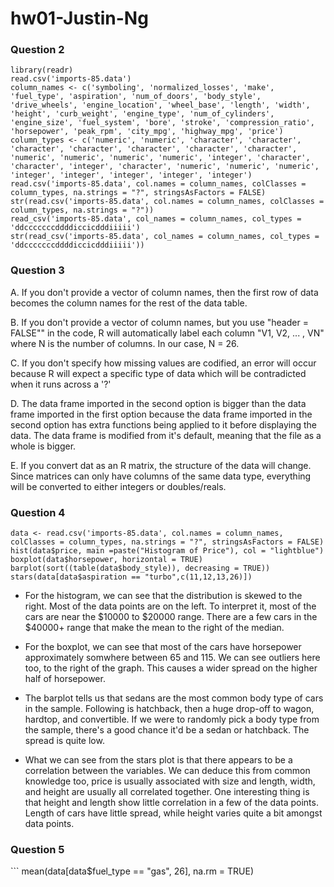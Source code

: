 hw01-Justin-Ng
================

### Question 2

    library(readr)
    read.csv('imports-85.data')
    column_names <- c('symboling', 'normalized_losses', 'make', 'fuel_type', 'aspiration', 'num_of_doors', 'body_style', 'drive_wheels', 'engine_location', 'wheel_base', 'length', 'width', 'height', 'curb_weight', 'engine_type', 'num_of_cylinders', 'engine_size', 'fuel_system', 'bore', 'stroke', 'compression_ratio', 'horsepower', 'peak_rpm', 'city_mpg', 'highway_mpg', 'price')
    column_types <- c('numeric', 'numeric', 'character', 'character', 'character', 'character', 'character', 'character', 'character', 'numeric', 'numeric', 'numeric', 'numeric', 'integer', 'character', 'character', 'integer', 'character', 'numeric', 'numeric', 'numeric', 'integer', 'integer', 'integer', 'integer', 'integer')
    read.csv('imports-85.data', col.names = column_names, colClasses = column_types, na.strings = "?", stringsAsFactors = FALSE)
    str(read.csv('imports-85.data', col.names = column_names, colClasses = column_types, na.strings = "?"))
    read_csv('imports-85.data', col_names = column_names, col_types = 'ddcccccccddddiccicdddiiiii')
    str(read_csv('imports-85.data', col_names = column_names, col_types = 'ddcccccccddddiccicdddiiiii'))

### Question 3

A. If you don't provide a vector of column names, then the first row of data becomes the column names for the rest of the data table.

B. If you don't provide a vector of column names, but you use "header = FALSE"" in the code, R will automatically label each column "V1, V2, ... , VN" where N is the number of columns. In our case, N = 26.

C. If you don't specify how missing values are codified, an error will occur because R will expect a specific type of data which will be contradicted when it runs across a '?'

D. The data frame imported in the second option is bigger than the data frame imported in the first option because the data frame imported in the second option has extra functions being applied to it before displaying the data. The data frame is modified from it's default, meaning that the file as a whole is bigger.

E. If you convert dat as an R matrix, the structure of the data will change. Since matrices can only have columns of the same data type, everything will be converted to either integers or doubles/reals.

### Question 4

    data <- read.csv('imports-85.data', col.names = column_names, colClasses = column_types, na.strings = "?", stringsAsFactors = FALSE)
    hist(data$price, main =paste("Histogram of Price"), col = "lightblue")
    boxplot(data$horsepower, horizontal = TRUE)
    barplot(sort((table(data$body_style)), decreasing = TRUE))
    stars(data[data$aspiration == "turbo",c(11,12,13,26)])

-   For the histogram, we can see that the distribution is skewed to the right. Most of the data points are on the left. To interpret it, most of the cars are near the $10000 to $20000 range. There are a few cars in the $40000+ range that make the mean to the right of the median.

-   For the boxplot, we can see that most of the cars have horsepower approximately somwhere between 65 and 115. We can see outliers here too, to the right of the graph. This causes a wider spread on the higher half of horsepower.

-   The barplot tells us that sedans are the most common body type of cars in the sample. Following is hatchback, then a huge drop-off to wagon, hardtop, and convertible. If we were to randomly pick a body type from the sample, there's a good chance it'd be a sedan or hatchback. The spread is quite low.

-   What we can see from the stars plot is that there appears to be a correlation between the variables. We can deduce this from common knowledge too, price is usually associated with size and length, width, and height are usually all correlated together. One interesting thing is that height and length show little correlation in a few of the data points. Length of cars have little spread, while height varies quite a bit amongst data points.

### Question 5

\`\`\` mean(data\[data$fuel\_type == "gas", 26\], na.rm = TRUE)
